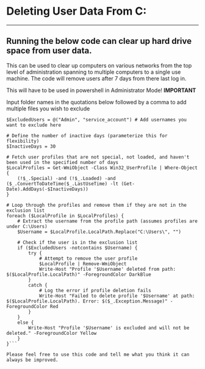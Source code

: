 # Deleting User Data From C: 
---
Running the below code can clear up hard drive space from user data. 
--

This can be used to clear up computers on various networks from the top level of administration spanning to multiple computers to a single use machine. The code will remove users after 7 days from there last log in.

This will have to be used in powershell in Administrator Mode! **IMPORTANT**

Input folder names in the quotations below followed by a comma to add multiple files you wish to exclude

```# Define the list of users to exclude from deletion
$ExcludedUsers = @("Admin", "service_account") # Add usernames you want to exclude here

# Define the number of inactive days (parameterize this for flexibility)
$InactiveDays = 30

# Fetch user profiles that are not special, not loaded, and haven't been used in the specified number of days
$LocalProfiles = Get-WmiObject -Class Win32_UserProfile | Where-Object {
    (!$_.Special) -and (!$_.Loaded) -and ($_.ConvertToDateTime($_.LastUseTime) -lt (Get-Date).AddDays(-$InactiveDays))
}

# Loop through the profiles and remove them if they are not in the exclusion list
foreach ($LocalProfile in $LocalProfiles) {
    # Extract the username from the profile path (assumes profiles are under C:\Users)
    $Username = $LocalProfile.LocalPath.Replace("C:\Users\", "")

    # Check if the user is in the exclusion list
    if ($ExcludedUsers -notcontains $Username) {
        try {
            # Attempt to remove the user profile
            $LocalProfile | Remove-WmiObject
            Write-Host "Profile '$Username' deleted from path: $($LocalProfile.LocalPath)" -ForegroundColor DarkBlue
        }
        catch {
            # Log the error if profile deletion fails
            Write-Host "Failed to delete profile '$Username' at path: $($LocalProfile.LocalPath). Error: $($_.Exception.Message)" -ForegroundColor Red
        }
    }
    else {
        Write-Host "Profile '$Username' is excluded and will not be deleted." -ForegroundColor Yellow
    }
}```

Please feel free to use this code and tell me what you think it can always be improved.


